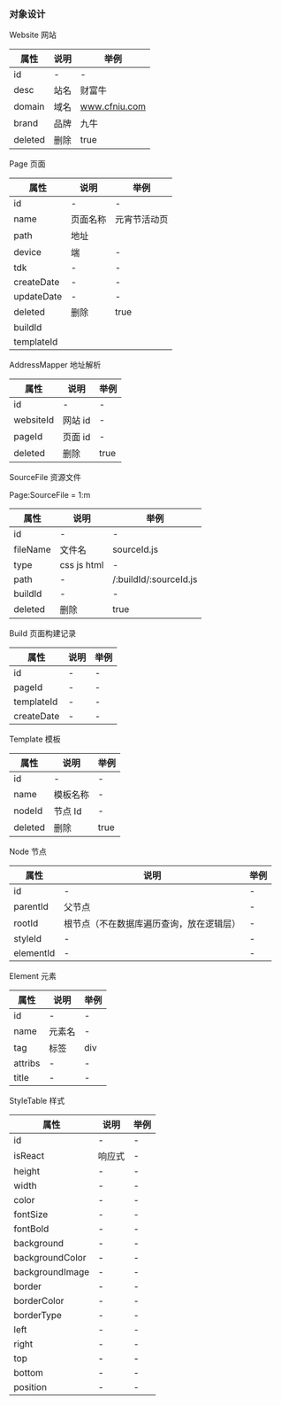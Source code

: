 ### 对象设计

Website 网站

| 属性    | 说明 | 举例          |
| ------- | ---- | ------------- |
| id      | -    | -             |
| desc    | 站名 | 财富牛        |
| domain  | 域名 | www.cfniu.com |
| brand   | 品牌 | 九牛          |
| deleted | 删除 | true          |

Page 页面

| 属性       | 说明     | 举例         |
| ---------- | -------- | ------------ |
| id         | -        | -            |
| name       | 页面名称 | 元宵节活动页 |
| path       | 地址     |              |
| device     | 端       | -            |
| tdk        | -        | -            |
| createDate | -        | -            |
| updateDate | -        | -            |
| deleted    | 删除     | true         |
| buildId    |          |              |
| templateId |          |              |

AddressMapper 地址解析

| 属性      | 说明    | 举例 |
| --------- | ------- | ---- |
| id        | -       | -    |
| websiteId | 网站 id | -    |
| pageId    | 页面 id | -    |
| deleted   | 删除    | true |

SourceFile 资源文件

Page:SourceFile = 1:m

| 属性     | 说明        | 举例                   |
| -------- | ----------- | ---------------------- |
| id       | -           | -                      |
| fileName | 文件名      | sourceId.js            |
| type     | css js html | -                      |
| path     | -           | /:buildId/:sourceId.js |
| buildId  | -           | -                      |
| deleted  | 删除        | true                   |

Build 页面构建记录

| 属性       | 说明 | 举例 |
| ---------- | ---- | ---- |
| id         | -    | -    |
| pageId     | -    | -    |
| templateId | -    | -    |
| createDate | -    | -    |

Template 模板

| 属性    | 说明     | 举例 |
| ------- | -------- | ---- |
| id      | -        | -    |
| name    | 模板名称 | -    |
| nodeId  | 节点 Id  | -    |
| deleted | 删除     | true |

Node 节点

| 属性      | 说明                                     | 举例 |
| --------- | ---------------------------------------- | ---- |
| id        | -                                        | -    |
| parentId  | 父节点                                   | -    |
| rootId    | 根节点（不在数据库遍历查询，放在逻辑层） | -    |
| styleId   | -                                        | -    |
| elementId | -                                        | -    |

Element 元素

| 属性    | 说明   | 举例 |
| ------- | ------ | ---- |
| id      | -      | -    |
| name    | 元素名 | -    |
| tag     | 标签   | div  |
| attribs | -      | -    |
| title   | -      | -    |

StyleTable 样式

| 属性            | 说明   | 举例 |
| --------------- | ------ | ---- |
| id              | -      | -    |
| isReact         | 响应式 | -    |
| height          | -      | -    |
| width           | -      | -    |
| color           | -      | -    |
| fontSize        | -      | -    |
| fontBold        | -      | -    |
| background      | -      | -    |
| backgroundColor | -      | -    |
| backgroundImage | -      | -    |
| border          | -      | -    |
| borderColor     | -      | -    |
| borderType      | -      | -    |
| left            | -      | -    |
| right           | -      | -    |
| top             | -      | -    |
| bottom          | -      | -    |
| position        | -      | -    |
